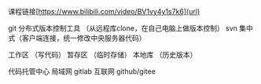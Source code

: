 课程链接[https://www.bilibili.com/video/BV1vy4y1s7k6](url)

git 分布式版本控制工具 （从远程库clone，在自己电脑上做版本控制）
svn 集中式（客户端连接，统一修改中央服务器代码） 

工作区 （写代码）
暂存区 （临时存储）
本地库 （历史版本）

代码托管中心
局域网 gitlab
互联网 github/gitee